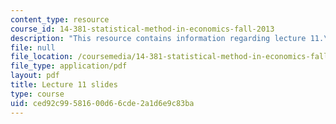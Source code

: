 ```yaml
---
content_type: resource
course_id: 14-381-statistical-method-in-economics-fall-2013
description: "This resource contains information regarding lecture 11.\r\n"
file: null
file_location: /coursemedia/14-381-statistical-method-in-economics-fall-2013/ced92c99581600d66cde2a1d6e9c83ba_MIT14_381F13_lec11.pdf
file_type: application/pdf
layout: pdf
title: Lecture 11 slides
type: course
uid: ced92c99-5816-00d6-6cde-2a1d6e9c83ba
---
```

